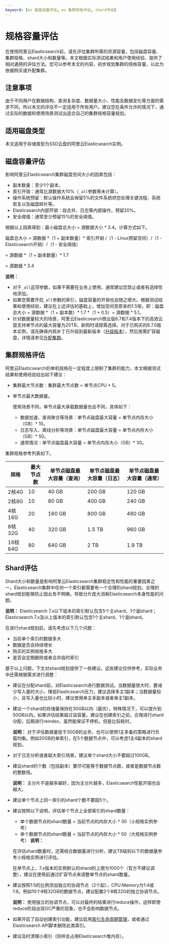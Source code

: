 ```yaml
---
keyword: [es 磁盘容量评估, es 集群规格评估, shard评估]
---
```


# 规格容量评估

在使用阿里云Elasticsearch前，请先评估集群所需的资源容量，包括磁盘容量、集群规格、shard大小和数量等。本文根据实际测试结果和用户使用经验，提供了相对通用的评估方法。您可以参考本文的内容，初步规划集群的规格容量，以此为依据购买或升配集群。

## 注意事项

由于不同用户在数据结构、查询复杂度、数据量大小、性能及数据变化等方面的需求不同，所以本文的评估不一定适用于所有用户。建议您在条件允许的情况下，通过实际的数据和使用场景测试出适合自己的集群规格容量规划。

## 适用磁盘类型

本文适用于存储类型为SSD云盘的阿里云Elasticsearch实例。

## 磁盘容量评估

影响阿里云Elasticsearch集群磁盘空间大小的因素包括：

-   副本数量：至少1个副本。
-   索引开销：通常比源数据大10%（`_all`参数等未计算）。
-   操作系统预留：默认操作系统会保留5%的文件系统供您处理关键流程、系统恢复以及磁盘碎片等。
-   Elasticsearch内部开销：段合并、日志等内部操作，预留20%。
-   安全阈值：通常至少预留15%的安全阈值。

根据以上因素得到：最小磁盘总大小 = 源数据大小 \* 3.4。计算方式如下。

磁盘总大小 = 源数据 \*（1 + 副本数量）\* 索引开销 /（1 - Linux预留空间）/（1 - Elasticsearch开销）/（1 - 安全阈值）

= 源数据 \*（1 + 副本数量）\* 1.7

= 源数据 \* 3.4

**说明：**

-   对于`_all`这项参数，如果不需要在业务上使用，通常建议您禁止或者有选择性地添加。
-   如果您需要开启`_all`参数的索引，磁盘容量的开销也会随之增大。根据测试结果和使用经验，建议在上述评估的基础上，增加空间至原来的1.5倍，即：磁盘总大小 = 源数据 \*（1 + 副本数）\* 1.7 \*（1 + 0.5）= 源数据 \* 5.1。
-   针对数据量较大的场景，阿里云Elasticsearch商业版6.7和7.4版本下的高效云盘支持单节点的最大容量为20TB，新购时请按需选择。对于已购买的6.7.0版本实例，请先确保内核补丁已升级到最新版本（[升级版本](/intl.zh-CN/Elasticsearch/版本升级/升级版本.md)），然后按需扩容磁盘，详情请参见[升配集群](/intl.zh-CN/Elasticsearch/升降配实例/升配集群.md)。

## 集群规格评估

阿里云Elasticsearch的单机规格在一定程度上限制了集群的能力，本文根据测试结果和使用经验给出如下建议：

-   集群最大节点数：集群最大节点数 = 单节点CPU \* 5。
-   单节点最大数据量。

    使用场景不同，单节点最大承载数据量也会不同，具体如下：

    -   数据加速、查询聚合等场景：单节点磁盘最大容量 = 单节点内存大小（GB）\* 10。
    -   日志写入、离线分析等场景：单节点磁盘最大容量 = 单节点内存大小（GB）\* 50。
    -   通常情况：单节点磁盘最大容量 = 单节点内存大小（GB）\* 30。

集群规格参考列表如下。

|规格|最大节点数|单节点磁盘最大容量（查询）|单节点磁盘最大容量（日志）|单节点磁盘最大容量（通常）|
|--|-----|-------------|-------------|-------------|
|2核4G|10|40 GB|200 GB|120 GB|
|2核8G|10|80 GB|400 GB|240 GB|
|4核16G|20|160 GB|800 GB|480 GB|
|8核32G|40|320 GB|1.5 TB|960 GB|
|16核64G|80|640 GB|2 TB|1.9 TB|

## Shard评估

Shard大小和数量是影响阿里云Elasticsearch集群稳定性和性能的重要因素之一。Elasticsearch集群中任何一个索引都需要有一个合理的shard规划。合理的shard规划能够防止因业务不明确，导致分片庞大消耗Elasticsearch本身性能的问题。

**说明：** Elasticsearch 7.x以下版本的索引默认包含5个主shard，1个副shard；Elasticsearch 7.x及以上版本的索引默认包含1个主shard，1个副shard。

在进行shard规划前，请先考虑以下几个问题：

-   当前单个索引的数据多大
-   数据是否会持续增长
-   购买的实例规格多大
-   是否会定期删除或者合并临时索引

基于以上问题，下文对shard规划提供了一些建议。这些建议仅供参考，实际业务中还需根据需求进行调整：

-   建议在分配shard前，对Elasticsearch进行数据测试。当数据量很大时，要减少写入量的大小，降低Elasticsearch压力，建议选择多主1副本；当数据量较小，且写入量也比较小时，建议使用单主多副本或者单主1副本。
-   建议一个shard的存储量保持在30GB以内（最优），特殊情况下，可以提升到50GB以内。如果评估结果超过该容量，建议在创建索引之前，合理进行shard分配，后期进行reindex，虽然能保证不停机，但是比较耗时。

    **说明：** 对于评估数据量低于30GB的业务，也可以使用1主多备的策略进行负载均衡。例如20GB的单索引，在5个数据节点中，可以考虑1主4副本的shard规划。

-   对于日志分析或者超大索引场景，建议单个shard大小不要超过100GB。
-   建议shard的个数（包括副本）要尽可能等于数据节点数，或者是数据节点数的整数倍。

    **说明：** 主分片不是越多越好，因为主分片越多，Elasticsearch性能开销也会越大。

-   建议单个节点上同一索引的shard个数不要超5个。
-   建议按照以下说明，评估单个节点上全部索引的shard数量：

    -   单个数据节点的shard数量 = 当前节点的内存大小 \* 30（小规格实例参考）
    -   单个数据节点的shard数量 = 当前节点的内存大小 \* 50（大规格实例参考）
    **说明：**

    在评估shard数量时，还需结合数据量进行分析，建议TB级别以下的数据量参考小规格实例进行评估。

    在单节点上，7.x版本的实例默认的shard的上限为1000个（官方不建议调整），建议在使用前通过扩容节点来调整单节点的shard数量。

-   建议按照1:5的比例添加独立的协调节点（2个起），CPU:Memory为1:4或1:8。例如10个8核32GB的数据节点，建议配置2个8核32G的独立协调节点。

    **说明：** 使用独立的协调节点，可以对最终的结果进行reduce操作，这样即使reduce阶段出现GC严重的现象，也不会影响数据节点。

-   如果开启了自动创建索引功能，建议启用[索引生命周期管理](/intl.zh-CN/最佳实践/Elasticsearch应用/索引管理/通过索引生命周期管理Heartbeat数据.md)，或者通过Elasticsearch API脚本删除此类索引。
-   建议及时清理小索引（同样会占用Elasticsearch堆内存）。


